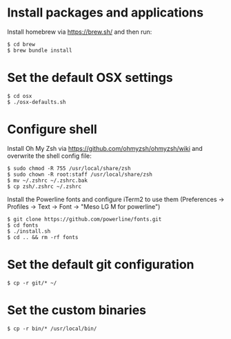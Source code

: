 # Install packages and applications

Install homebrew via https://brew.sh/ and then run:

```
$ cd brew
$ brew bundle install
```

# Set the default OSX settings

```
$ cd osx
$ ./osx-defaults.sh
```

# Configure shell

Install Oh My Zsh via https://github.com/ohmyzsh/ohmyzsh/wiki and overwrite the shell config file:

```
$ sudo chmod -R 755 /usr/local/share/zsh
$ sudo chown -R root:staff /usr/local/share/zsh
$ mv ~/.zshrc ~/.zshrc.bak
$ cp zsh/.zshrc ~/.zshrc
```

Install the Powerline fonts and configure iTerm2 to use them (Preferences -> Profiles -> Text -> Font -> "Meso LG M for powerline")

```
$ git clone https://github.com/powerline/fonts.git
$ cd fonts
$ ./install.sh
$ cd .. && rm -rf fonts
```

# Set the default git configuration

```
$ cp -r git/* ~/
```

# Set the custom binaries

```
$ cp -r bin/* /usr/local/bin/
```
